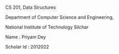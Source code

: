 CS 201, Data Structures

Department of Computer Science and Engineering,

National Institute of Technology Silchar

Name : Priyam Dey

Scholar Id : 2012022
